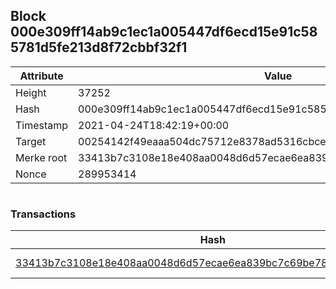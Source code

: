 ## Block 000e309ff14ab9c1ec1a005447df6ecd15e91c585781d5fe213d8f72cbbf32f1

Attribute | Value
--- | ---
Height | 37252
Hash | 000e309ff14ab9c1ec1a005447df6ecd15e91c585781d5fe213d8f72cbbf32f1
Timestamp | 2021-04-24T18:42:19+00:00
Target | 00254142f49eaaa504dc75712e8378ad5316cbcead634704b3734b6271167cc4
Merke root | 33413b7c3108e18e408aa0048d6d57ecae6ea839bc7c69be7824bdf00fb5c5e1
Nonce | 289953414

```

```

### Transactions

Hash | Amount
--- | ---
[33413b7c3108e18e408aa0048d6d57ecae6ea839bc7c69be7824bdf00fb5c5e1](33413b7c3108e18e408aa0048d6d57ecae6ea839bc7c69be7824bdf00fb5c5e1.md) | 10.00000000 SKEPTI 
